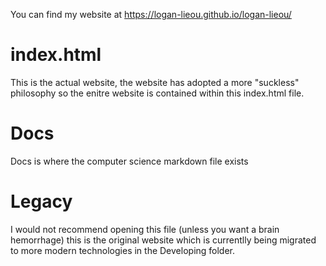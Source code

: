 You can find my website at https://logan-lieou.github.io/logan-lieou/

# index.html

This is the actual website, the website has adopted a more "suckless" philosophy so the enitre website is contained within this index.html file.

# Docs

Docs is where the computer science markdown file exists

# Legacy

I would not recommend opening this file (unless you want a brain hemorrhage) this is the original website which is currentlly being migrated to more modern technologies in the Developing folder.
